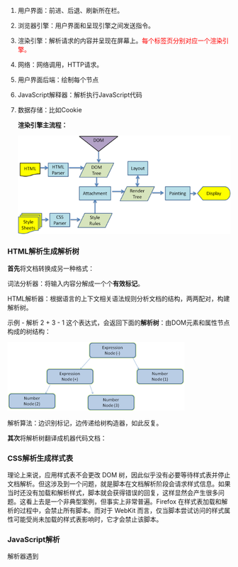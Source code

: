 1. 用户界面：前进、后退、刷新所在栏。

2. 浏览器引擎：用户界面和呈现引擎之间发送指令。

3. 渲染引擎：解析请求的内容并呈现在屏幕上。<span style="color:red">每个标签页分别对应一个渲染引擎。</span>

4. 网络：网络调用，HTTP请求。

5. 用户界面后端：绘制每个节点

6. JavaScript解释器：解析执行JavaScript代码

7. 数据存储：比如Cookie

   

   **渲染引擎主流程：**

   ![img](02浏览器是如何运行_img/webkitflow.png)



### HTML解析生成解析树

**首先**将文档转换成另一种格式：

词法分析器：将输入内容分解成一个个**有效标记**。

HTML解析器：根据语言的上下文相关语法规则分析文档的结构，两两配对，构建解析树。

示例 - 解析 2 + 3 - 1 这个表达式，会返回下面的**解析树**：由DOM元素和属性节点构成的树结构：

![img](02浏览器是如何运行_img/image009.png)

解析算法：边识别标记，边传递给树构造器，如此反复。

**其次**将解析树翻译成机器代码文档：

### CSS解析生成样式表

理论上来说，应用样式表不会更改 DOM 树，因此似乎没有必要等待样式表并停止文档解析。但这涉及到一个问题，就是脚本在文档解析阶段会请求样式信息。如果当时还没有加载和解析样式，脚本就会获得错误的回复，这样显然会产生很多问题。这看上去是一个非典型案例，但事实上非常普遍。Firefox 在样式表加载和解析的过程中，会禁止所有脚本。而对于 WebKit 而言，仅当脚本尝试访问的样式属性可能受尚未加载的样式表影响时，它才会禁止该脚本。

### JavaScript解析

解析器遇到 <script> 标记时立即被执行引擎解析并执行脚本。文档的解析将停止，直到脚本执行完毕。

HTML5可将脚本标记为异步。

**预解析**，在执行脚本时，其他线程会解析文档的其余部分，找出并加载需要通过网络加载的其他资源。通过这种方式，资源可以在并行连接上加载，从而提高总体速度。请注意，预解析器不会修改 DOM 树，而是将这项工作交由主解析器处理；预解析器只会解析外部资源（例如外部脚本、样式表和图片）的引用。

### 构建呈现树

在 DOM 树构建的同时，浏览器还会构建另一个树结构：呈现树。由可视化元素按照其显示顺序而组成的树。

呈现器是和 DOM 元素相对应的，但并非一一对应。display 属性值为“none”，那么也不会显示在呈现树中（但是 visibility 属性值为“hidden”的元素仍会显示）。

### 布局

### 绘制